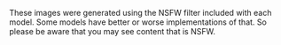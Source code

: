 These images were generated using the NSFW filter included with each model. Some models have better or worse implementations of that. So please be aware that you may see content that is NSFW. 